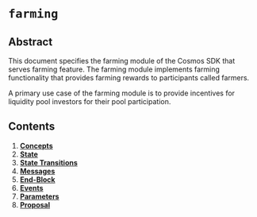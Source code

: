<!-- order: 0 title: Liquidity Overview parent: title: "farming" -->

 # `farming`

## Abstract

This document specifies the farming module of the Cosmos SDK that serves farming feature. The farming module implements farming functionality that provides farming rewards to participants called farmers. 

A primary use case of the farming module is to provide incentives for liquidity pool investors for their pool participation.

## Contents

1. **[Concepts](01_concepts.md)**
2. **[State](02_state.md)**
3. **[State Transitions](03_state_transitions.md)**
4. **[Messages](04_messages.md)**
5. **[End-Block](05_end_block.md)**
6. **[Events](06_events.md)**
7. **[Parameters](07_params.md)**
8. **[Proposal](08_proposal.md)**

